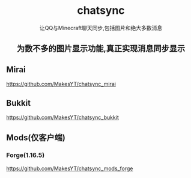 
<div align="center">

# chatsync

让QQ与Minecraft聊天同步,包括图片和绝大多数消息

</div>
<div align="center">

 ## 为数不多的图片显示功能,真正实现消息同步显示

</div>

## Mirai
https://github.com/MakesYT/chatsync_mirai

## Bukkit
https://github.com/MakesYT/chatsync_bukkit

## Mods(仅客户端)
### Forge(1.16.5)
https://github.com/MakesYT/chatsync_mods_forge
